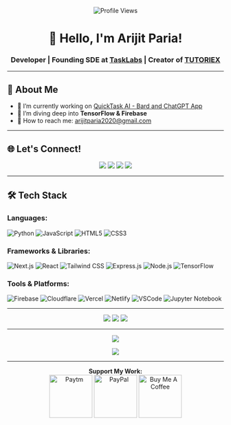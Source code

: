<p align="center">
  <img src="https://komarev.com/ghpvc/?username=arijitparia2002&label=Profile%20views&color=0e75b6&style=flat" alt="Profile Views">
</p>

<h1 align="center">👋 Hello, I'm Arijit Paria!</h1>
<h3 align="center">Developer | Founding SDE at <a href="https://www.linkedin.com/company/tasklabs/">TaskLabs</a> | Creator of <a href="https://www.youtube.com/@tutoriex_">TUTORIEX</a></h3>

---

## 🚀 About Me

- 🔭 I’m currently working on [QuickTask AI - Bard and ChatGPT App](https://chrome.google.com/webstore/detail/quicktask-ai-bard-and-cha/enkpdkkepcfneniefhijllbcohejkcjk)
- 🌱 I’m diving deep into **TensorFlow & Firebase**
- 💌 How to reach me: <a href="mailto:arijitparia2020@gmail.com">arijitparia2020@gmail.com</a>

---

## 🌐 Let's Connect!

<p align="center">
  <a href="https://instagram.com/arijitparia_"><img src="https://img.shields.io/badge/Instagram-%23E4405F.svg?logo=Instagram&logoColor=white"></a>
  <a href="https://linkedin.com/in/arijit-paria-0234261b7"><img src="https://img.shields.io/badge/LinkedIn-%230077B5.svg?logo=linkedin&logoColor=white"></a>
  <a href="https://pinterest.com/arijitparia2020"><img src="https://img.shields.io/badge/Pinterest-%23E60023.svg?logo=Pinterest&logoColor=white"></a>
  <a href="https://youtube.com/@TUTORIEX_"><img src="https://img.shields.io/badge/YouTube-%23FF0000.svg?logo=YouTube&logoColor=white"></a>
</p>

---

## 🛠️ Tech Stack

### Languages:
![Python](https://img.shields.io/badge/Python-3776AB?style=flat-square&logo=python&logoColor=white)
![JavaScript](https://img.shields.io/badge/JavaScript-F7DF1E?style=flat-square&logo=javascript&logoColor=black)
![HTML5](https://img.shields.io/badge/HTML5-E34F26?style=flat-square&logo=html5&logoColor=white)
![CSS3](https://img.shields.io/badge/CSS3-1572B6?style=flat-square&logo=css3&logoColor=white)

### Frameworks & Libraries:
![Next.js](https://img.shields.io/badge/Next.js-000000?style=flat-square&logo=next.js&logoColor=white)
![React](https://img.shields.io/badge/React-61DAFB?style=flat-square&logo=react&logoColor=black)
![Tailwind CSS](https://img.shields.io/badge/Tailwind_CSS-38B2AC?style=flat-square&logo=tailwind-css&logoColor=white)
![Express.js](https://img.shields.io/badge/Express.js-000000?style=flat-square&logo=express&logoColor=white)
![Node.js](https://img.shields.io/badge/Node.js-339933?style=flat-square&logo=node.js&logoColor=white)
![TensorFlow](https://img.shields.io/badge/TensorFlow-FF6F00?style=flat-square&logo=tensorflow&logoColor=white)

### Tools & Platforms:
![Firebase](https://img.shields.io/badge/Firebase-FFCA28?style=flat-square&logo=firebase&logoColor=black)
![Cloudflare](https://img.shields.io/badge/Cloudflare-F38020?style=flat-square&logo=cloudflare&logoColor=white)
![Vercel](https://img.shields.io/badge/Vercel-000000?style=flat-square&logo=vercel&logoColor=white)
![Netlify](https://img.shields.io/badge/Netlify-00C7B7?style=flat-square&logo=netlify&logoColor=white)
![VSCode](https://img.shields.io/badge/VSCode-007ACC?style=flat-square&logo=visual-studio-code&logoColor=white)
![Jupyter Notebook](https://img.shields.io/badge/Jupyter_Notebook-F37626?style=flat-square&logo=jupyter&logoColor=white)

---

<p align="center">
  <img src="https://github-readme-stats.vercel.app/api?username=arijitparia2002&theme=dark&hide_border=false&include_all_commits=true&count_private=true">
  <img src="https://github-readme-streak-stats.herokuapp.com/?user=arijitparia2002&theme=dark&hide_border=false">
  <img src="https://github-readme-stats.vercel.app/api/top-langs/?username=arijitparia2002&theme=dark&hide_border=false&include_all_commits=true&count_private=true&layout=compact">
</p>

---

<p align="center">
  <img src="https://github-profile-trophy.vercel.app/?username=arijitparia2002&theme=radical&no-frame=false&no-bg=false&margin-w=4">
</p>

<p align="center">
  <img src="https://github.com/arijitparia2002/arijitparia2002/blob/output/github-contribution-grid-snake.gif">
</p>

---

<p align="center">
  <strong>Support My Work:</strong><br>
  <a href="https://p.paytm.me/xCTH/dq8b89i7"><img src="https://www.logo.wine/a/logo/Paytm/Paytm-Logo.wine.svg" alt="Paytm" width="100"></a>
  <a href="https://buymeacoffee.com/arijitparia"><img src="https://www.logo.wine/a/logo/PayPal/PayPal-Logo.wine.svg" alt="PayPal" width="100"></a>
  <a href="https://buymeacoffee.com/arijitparia"><img src="https://www.buymeacoffee.com/assets/img/guidelines/download-assets-2.svg" alt="Buy Me A Coffee" width="100"></a>
</p>
